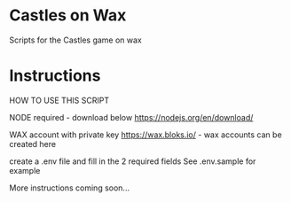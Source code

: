 # Castles on Wax
Scripts for the Castles game on wax

# Instructions

HOW TO USE THIS SCRIPT

NODE required - download below
https://nodejs.org/en/download/

WAX account with private key
https://wax.bloks.io/ - wax accounts can be created here

create a .env file and fill in the 2 required fields
See .env.sample for example

More instructions coming soon...